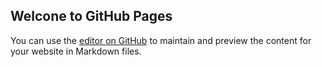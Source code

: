 ## Welcone to GitHub Pages

You can use the [editor on GitHub](https://github.com/johnnguyenfamily/johnnguyenfamily.github.io/edit/master/index.md) to maintain and preview the content for your website in Markdown files.
